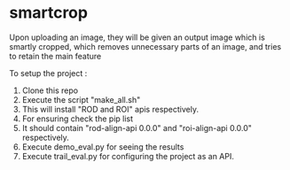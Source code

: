 # smartcrop
Upon uploading an image, they will be given an output image which is smartly cropped, which removes unnecessary parts of an image, and tries to retain the main feature

To setup the project : 
1. Clone this repo 
2. Execute the script "make_all.sh"
3. This will install "ROD and ROI" apis respectively. 
4. For ensuring check the pip list 
5. It should contain "rod-align-api      0.0.0" and "roi-align-api      0.0.0" respectively. 
6. Execute demo_eval.py for seeing the results
7. Execute trail_eval.py for configuring the project as an API. 


